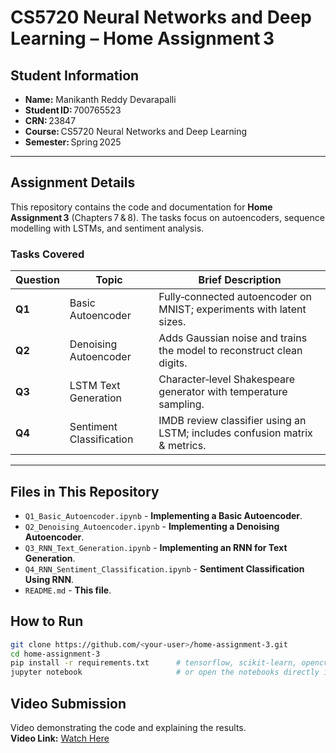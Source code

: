 # CS5720 Neural Networks and Deep Learning – Home Assignment 3

## Student Information

- **Name:** Manikanth Reddy Devarapalli
- **Student ID:** 700765523
- **CRN:** 23847
- **Course:** CS5720 Neural Networks and Deep Learning
- **Semester:** Spring 2025

---

## Assignment Details

This repository contains the code and documentation for **Home Assignment 3** (Chapters 7 & 8). The tasks focus on autoencoders, sequence modelling with LSTMs, and sentiment analysis.

### Tasks Covered

| Question | Topic                    | Brief Description                                                          |
| -------- | ------------------------ | -------------------------------------------------------------------------- |
| **Q1**   | Basic Autoencoder        | Fully‑connected autoencoder on MNIST; experiments with latent sizes.       |
| **Q2**   | Denoising Autoencoder    | Adds Gaussian noise and trains the model to reconstruct clean digits.      |
| **Q3**   | LSTM Text Generation     | Character‑level Shakespeare generator with temperature sampling.           |
| **Q4**   | Sentiment Classification | IMDB review classifier using an LSTM; includes confusion matrix & metrics. |

---

## **Files in This Repository**

- `Q1_Basic_Autoencoder.ipynb` - **Implementing a Basic Autoencoder**.
- `Q2_Denoising_Autoencoder.ipynb` - **Implementing a Denoising Autoencoder**.
- `Q3_RNN_Text_Generation.ipynb` - **Implementing an RNN for Text Generation**.
- `Q4_RNN_Sentiment_Classification.ipynb` - **Sentiment Classification Using RNN**.
- `README.md` - **This file**.

## How to Run

```bash
git clone https://github.com/<your‑user>/home-assignment-3.git
cd home-assignment-3
pip install -r requirements.txt      # tensorflow, scikit-learn, opencv-python, etc.
jupyter notebook                     # or open the notebooks directly in Google Colab
```

## Video Submission

Video demonstrating the code and explaining the results.  
**Video Link:** [Watch Here]([https://www.loom.com/share/a268ca158d1f43b5ac05a8aae5c7a729?sid=c5dc9153-7325-4cf1-8b47-25aa553e1049](https://www.loom.com/share/15a638318fdc446fbf42e47637c787cd?sid=4074de65-0541-45af-b158-8a6f3080ebb2))
